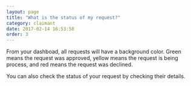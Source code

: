 ```yaml
---
layout: page
title: "What is the status of my request?"
category: claimant
date: 2017-02-14 16:53:58
order: 3
---
```


From your dashboad,
all requests will have a background color.
Green means the request was approved,
yellow means the request is being process,
and red means the request was declined.

You can also check the status of your request
by checking their details.
